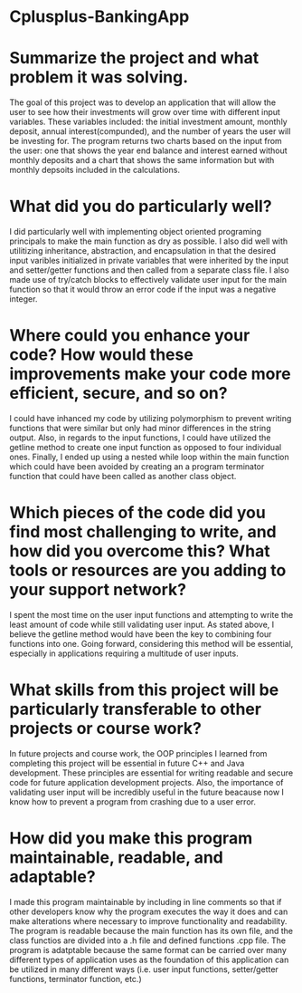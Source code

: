 # Cplusplus-BankingApp

# Summarize the project and what problem it was solving.
The goal of this project was to develop an application that will allow the user to see how their investments will grow over time with different input variables. These variables included: the initial investment amount, monthly deposit, annual interest(compunded), and the number of years the user will be investing for. The program returns two charts based on the input from the user: one that shows the year end balance and interest earned without monthly deposits and a chart that shows the same information but with monthly depsoits included in the calculations.

# What did you do particularly well?
I did particularly well with implementing object oriented programing principals to make the main function as dry as possible. I also did well with utilitizing inheritance, abstraction, and encapsulation in that the desired input varibles initialized in private variables that were inherited by the input and setter/getter functions and then called from a separate class file. I also made use of try/catch blocks to effectively validate user input for the main function so that it would throw an error code if the input was a negative integer.

# Where could you enhance your code? How would these improvements make your code more efficient, secure, and so on?
I could have inhanced my code by utilizing polymorphism to prevent writing functions that were similar but only had minor differences in the string output. Also, in regards to the input functions, I could have utilized the getline method to create one input function as opposed to four individual ones. Finally, I ended up using a nested while loop within the main function which could have been avoided by creating an a program terminator function that could have been called as another class object.

# Which pieces of the code did you find most challenging to write, and how did you overcome this? What tools or resources are you adding to your support network?
I spent the most time on the user input functions and attempting to write the least amount of code while still validating user input. As stated above, I believe the getline method would have been the key to combining four functions into one. Going forward, considering this method will be essential, especially in applications requiring a multitude of user inputs. 

# What skills from this project will be particularly transferable to other projects or course work?
In future projects and course work, the OOP principles I learned from completing this project will be essential in future C++ and Java development. These principles are essential for writing readable and secure code for future application development projects. Also, the importance of validating user input will be incredibly useful in the future beacause now I know how to prevent a program from crashing due to a user error. 

# How did you make this program maintainable, readable, and adaptable?
I made this program maintainable by including in line comments so that if other developers know why the program executes the way it does and can make alterations where necessary to improve functionality and readability. The program is readable because the main function has its own file, and the class functios are divided into a .h file and defined functions .cpp file. The program is adatptable because the same format can be carried over many different types of application uses as the foundation of this application can be utilized in many different ways (i.e. user input functions, setter/getter functions, terminator function, etc.)
